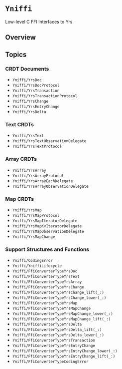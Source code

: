 # ``Yniffi``

Low-level C FFI Interfaces to Yrs

## Overview

## Topics

### CRDT Documents

- ``Yniffi/YrsDoc``
- ``Yniffi/YrsDocProtocol``
- ``Yniffi/YrsTransaction``
- ``Yniffi/YrsTransactionProtocol``
- ``Yniffi/YrsChange``
- ``Yniffi/YrsEntryChange``
- ``Yniffi/YrsDelta``

### Text CRDTs

- ``Yniffi/YrsText``
- ``Yniffi/YrsTextObservationDelegate``
- ``Yniffi/YrsTextProtocol``

### Array CRDTs

- ``Yniffi/YrsArray``
- ``Yniffi/YrsArrayProtocol``
- ``Yniffi/YrsArrayEachDelegate``
- ``Yniffi/YrsArrayObservationDelegate``

### Map CRDTs

- ``Yniffi/YrsMap``
- ``Yniffi/YrsMapProtocol``
- ``Yniffi/YrsMapIteratorDelegate``
- ``Yniffi/YrsMapKvIteratorDelegate``
- ``Yniffi/YrsMapObservationDelegate``
- ``Yniffi/YrsMapChange``

### Support Structures and Functions

- ``Yniffi/CodingError``
- ``Yniffi/YniffiLifecycle``
- ``Yniffi/FfiConverterTypeYrsDoc``
- ``Yniffi/FfiConverterTypeYrsText``
- ``Yniffi/FfiConverterTypeYrsArray``
- ``Yniffi/FfiConverterTypeYrsChange``
- ``Yniffi/FfiConverterTypeYrsChange_lift(_:)``
- ``Yniffi/FfiConverterTypeYrsChange_lower(_:)``
- ``Yniffi/FfiConverterTypeYrsMap``
- ``Yniffi/FfiConverterTypeYrsMapChange``
- ``Yniffi/FfiConverterTypeYrsMapChange_lower(_:)``
- ``Yniffi/FfiConverterTypeYrsMapChange_lift(_:)``
- ``Yniffi/FfiConverterTypeYrsDelta``
- ``Yniffi/FfiConverterTypeYrsDelta_lift(_:)``
- ``Yniffi/FfiConverterTypeYrsDelta_lower(_:)``
- ``Yniffi/FfiConverterTypeYrsTransaction``
- ``Yniffi/FfiConverterTypeYrsEntryChange``
- ``Yniffi/FfiConverterTypeYrsEntryChange_lower(_:)``
- ``Yniffi/FfiConverterTypeYrsEntryChange_lift(_:)``
- ``Yniffi/FfiConverterTypeCodingError``
